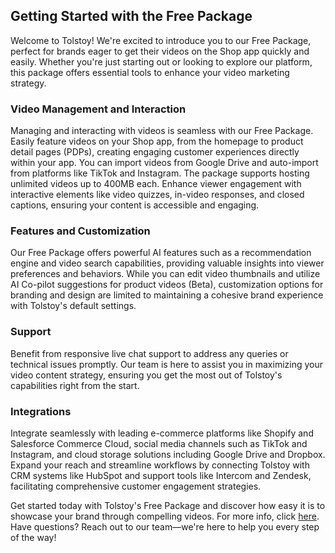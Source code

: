 ## Getting Started with the Free Package

Welcome to Tolstoy! We're excited to introduce you to our Free Package, perfect for brands eager to get their videos on the Shop app quickly and easily. Whether you're just starting out or looking to explore our platform, this package offers essential tools to enhance your video marketing strategy.

### Video Management and Interaction

Managing and interacting with videos is seamless with our Free Package. Easily feature videos on your Shop app, from the homepage to product detail pages (PDPs), creating engaging customer experiences directly within your app. You can import videos from Google Drive and auto-import from platforms like TikTok and Instagram. The package supports hosting unlimited videos up to 400MB each. Enhance viewer engagement with interactive elements like video quizzes, in-video responses, and closed captions, ensuring your content is accessible and engaging.

### Features and Customization

Our Free Package offers powerful AI features such as a recommendation engine and video search capabilities, providing valuable insights into viewer preferences and behaviors. While you can edit video thumbnails and utilize AI Co-pilot suggestions for product videos (Beta), customization options for branding and design are limited to maintaining a cohesive brand experience with Tolstoy's default settings.

### Support

Benefit from responsive live chat support to address any queries or technical issues promptly. Our team is here to assist you in maximizing your video content strategy, ensuring you get the most out of Tolstoy's capabilities right from the start.

### Integrations

Integrate seamlessly with leading e-commerce platforms like Shopify and Salesforce Commerce Cloud, social media channels such as TikTok and Instagram, and cloud storage solutions including Google Drive and Dropbox. Expand your reach and streamline workflows by connecting Tolstoy with CRM systems like HubSpot and support tools like Intercom and Zendesk, facilitating comprehensive customer engagement strategies.

Get started today with Tolstoy's Free Package and discover how easy it is to showcase your brand through compelling videos. For more info, click [here](https://www.gotolstoy.com/pricing#). Have questions? Reach out to our team—we're here to help you every step of the way!
